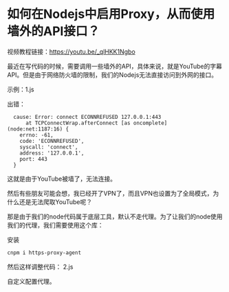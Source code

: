 # 如何在Nodejs中启用Proxy，从而使用墙外的API接口？

视频教程链接：https://youtu.be/_qlHKK1Ngbo

最近在写代码的时候，需要调用一些墙外的API，具体来说，就是YouTube的字幕API。但是由于网络防火墙的限制，我们的Nodejs无法直接访问到外网的接口。

示例：1.js

出错：
```
  cause: Error: connect ECONNREFUSED 127.0.0.1:443
      at TCPConnectWrap.afterConnect [as oncomplete] (node:net:1187:16) {
    errno: -61,
    code: 'ECONNREFUSED',
    syscall: 'connect',
    address: '127.0.0.1',
    port: 443
  }
```

这就是由于YouTube被墙了，无法连接。

然后有些朋友可能会想，我已经开了VPN了，而且VPN也设置为了全局模式，为什么还是无法爬取YouTube呢？

那是由于我们的node代码属于底层工具，默认不走代理。为了让我们的node使用我们的代理，我们需要使用这个库：

安装
```sh
cnpm i https-proxy-agent
```

然后这样调整代码：
2.js

自定义配置代理。

